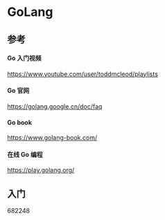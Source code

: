# GoLang

## 参考

#### Go 入门视频

https://www.youtube.com/user/toddmcleod/playlists

#### Go 官网

https://golang.google.cn/doc/faq

#### Go book

https://www.golang-book.com/

#### 在线 Go 编程

https://play.golang.org/

## 入门
682248









